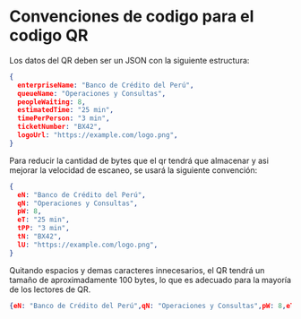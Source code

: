 # Convenciones de codigo para el codigo QR

Los datos del QR deben ser un JSON con la siguiente estructura:

```json
{
  enterpriseName: "Banco de Crédito del Perú",
  queueName: "Operaciones y Consultas",
  peopleWaiting: 8,
  estimatedTime: "25 min",
  timePerPerson: "3 min",
  ticketNumber: "BX42",
  logoUrl: "https://example.com/logo.png",
}
```

Para reducir la cantidad de bytes que el qr tendrá que almacenar y asi mejorar la velocidad de escaneo, se usará la siguiente convención:

```json
{
  eN: "Banco de Crédito del Perú",
  qN: "Operaciones y Consultas",
  pW: 8,
  eT: "25 min",
  tPP: "3 min",
  tN: "BX42",
  lU: "https://example.com/logo.png",
}
```

Quitando espacios y demas caracteres innecesarios, el QR tendrá un tamaño de aproximadamente 100 bytes, lo que es adecuado para la mayoría de los lectores de QR.

```json
{eN: "Banco de Crédito del Perú",qN: "Operaciones y Consultas",pW: 8,eT: "25 min",tPP: "3 min",tN: "BX42",lU: "https://example.com/logo.png"}
```